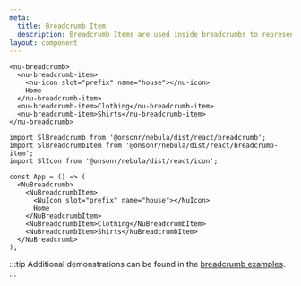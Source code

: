 ```yaml
---
meta:
  title: Breadcrumb Item
  description: Breadcrumb Items are used inside breadcrumbs to represent different links.
layout: component
---
```


```html:preview
<nu-breadcrumb>
  <nu-breadcrumb-item>
    <nu-icon slot="prefix" name="house"></nu-icon>
    Home
  </nu-breadcrumb-item>
  <nu-breadcrumb-item>Clothing</nu-breadcrumb-item>
  <nu-breadcrumb-item>Shirts</nu-breadcrumb-item>
</nu-breadcrumb>
```

```jsx:react
import SlBreadcrumb from '@onsonr/nebula/dist/react/breadcrumb';
import SlBreadcrumbItem from '@onsonr/nebula/dist/react/breadcrumb-item';
import SlIcon from '@onsonr/nebula/dist/react/icon';

const App = () => (
  <NuBreadcrumb>
    <NuBreadcrumbItem>
      <NuIcon slot="prefix" name="house"></NuIcon>
      Home
    </NuBreadcrumbItem>
    <NuBreadcrumbItem>Clothing</NuBreadcrumbItem>
    <NuBreadcrumbItem>Shirts</NuBreadcrumbItem>
  </NuBreadcrumb>
);
```

:::tip
Additional demonstrations can be found in the [breadcrumb examples](/components/breadcrumb).
:::
